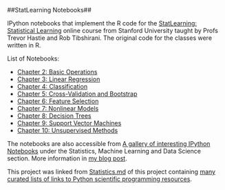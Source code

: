 ##StatLearning Notebooks##

IPython notebooks that implement the R code for the [StatLearning: Statistical Learning](https://class.stanford.edu/courses/HumanitiesScience/StatLearning/Winter2014/about) online course from Stanford University taught by Profs Trevor Hastie and Rob Tibshirani. The original code for the classes were written in R.

List of Notebooks:
* [Chapter 2: Basic Operations](https://github.com/sujitpal/statlearning-notebooks/blob/master/src/chapter2.ipynb)
* [Chapter 3: Linear Regression](https://github.com/sujitpal/statlearning-notebooks/blob/master/src/chapter3.ipynb)
* [Chapter 4: Classification](https://github.com/sujitpal/statlearning-notebooks/blob/master/src/chapter4.ipynb)
* [Chapter 5: Cross-Validation and Bootstrap](https://github.com/sujitpal/statlearning-notebooks/blob/master/src/chapter5.ipynb)
* [Chapter 6: Feature Selection](https://github.com/sujitpal/statlearning-notebooks/blob/master/src/chapter6.ipynb)
* [Chapter 7: Nonlinear Models](https://github.com/sujitpal/statlearning-notebooks/blob/master/src/chapter7.ipynb)
* [Chapter 8: Decision Trees](https://github.com/sujitpal/statlearning-notebooks/blob/master/src/chapter8.ipynb)
* [Chapter 9: Support Vector Machines](https://github.com/sujitpal/statlearning-notebooks/blob/master/src/chapter9.ipynb)
* [Chapter 10: Unsupervised Methods](https://github.com/sujitpal/statlearning-notebooks/blob/master/src/chapter10.ipynb)

The notebooks are also accessible from [A gallery of interesting IPython Notebooks](https://github.com/ipython/ipython/wiki/A-gallery-of-interesting-IPython-Notebooks) under the Statistics, Machine Learning and Data Science section. More information in [my blog post](http://sujitpal.blogspot.com/2014/05/ipython-notebooks-for-statlearning.html).

This project was linked from [Statistics.md](https://github.com/svaksha/pythonidae/blob/master/Statistics.md) of this project containing [many curated lists of links to Python scientific programming resources](https://github.com/svaksha/pythonidae).
